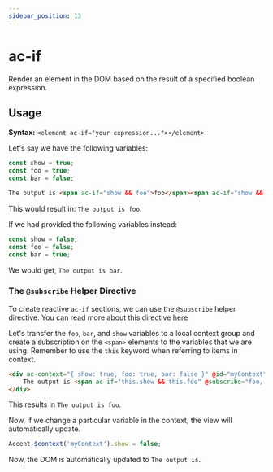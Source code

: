 ```yaml
---
sidebar_position: 13
---
```


# ac-if

Render an element in the DOM based on the result of a specified boolean expression.

## Usage

**Syntax:** `<element ac-if="your expression..."></element>`

Let's say we have the following variables:

```js
const show = true;
const foo = true; 
const bar = false;
```

```html
The output is <span ac-if="show && foo">foo</span><span ac-if="show && bar">bar</span>
```

This would result in: `The output is foo`.

If we had provided the following variables instead: 

```js
const show = false;
const foo = false; 
const bar = true;
```

We would get, `The output is bar`.

### The `@subscribe` Helper Directive

To create reactive `ac-if` sections, we can use the `@subscribe` helper directive. You can read more about this directive [here](docs/renderer/text-interpolation#using-subscribe-to-listen-for-changes)

Let's transfer the `foo`, `bar`, and `show` variables to a local context group and create a subscription on the `<span>` elements to the variables that we are using. Remember to use the `this` keyword when referring to items in context.

```html
<div ac-context="{ show: true, foo: true, bar: false }" @id="myContext">
    The output is <span ac-if="this.show && this.foo" @subscribe="foo, show">foo</span><span ac-if="this.show && this.bar" @subscribe="bar, show">bar</span>
</div>
```

This results in `The output is foo`.

Now, if we change a particular variable in the context, the view will automatically update. 

```js
Accent.$context('myContext').show = false; 
```

Now, the DOM is automatically updated to `The output is`.

